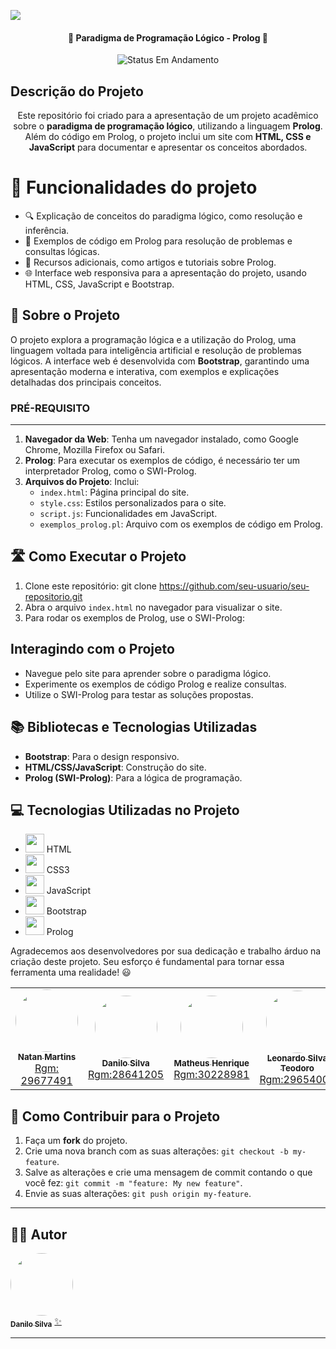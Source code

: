 ![](https://www.mundoconectado.com.br/wp-content/uploads/2022/05/capa-programacao.jpg)

<h4 align="center"> 
	🚧 Paradigma de Programação Lógico - Prolog 🚧
</h4>
<p align="center">
	<img alt="Status Em Andamento" src="https://img.shields.io/badge/STATUS-CONCLU%C3%8DDO-brightgreen">
</p>

## Descrição do Projeto
<p align="center">Este repositório foi criado para a apresentação de um projeto acadêmico sobre o <b>paradigma de programação lógico</b>, utilizando a linguagem <b>Prolog</b>. Além do código em Prolog, o projeto inclui um site com <b>HTML, CSS e JavaScript</b> para documentar e apresentar os conceitos abordados.</p>

# :hammer: Funcionalidades do projeto

- 🔍 Explicação de conceitos do paradigma lógico, como resolução e inferência.
- 📝 Exemplos de código em Prolog para resolução de problemas e consultas lógicas.
- 📖 Recursos adicionais, como artigos e tutoriais sobre Prolog.
- 🌐 Interface web responsiva para a apresentação do projeto, usando HTML, CSS, JavaScript e Bootstrap.

## 🚀 Sobre o Projeto
O projeto explora a programação lógica e a utilização do Prolog, uma linguagem voltada para inteligência artificial e resolução de problemas lógicos. A interface web é desenvolvida com **Bootstrap**, garantindo uma apresentação moderna e interativa, com exemplos e explicações detalhadas dos principais conceitos.

### PRÉ-REQUISITO
---
1. **Navegador da Web**: Tenha um navegador instalado, como Google Chrome, Mozilla Firefox ou Safari.
2. **Prolog**: Para executar os exemplos de código, é necessário ter um interpretador Prolog, como o SWI-Prolog.
3. **Arquivos do Projeto**: Inclui:
    - `index.html`: Página principal do site.
    - `style.css`: Estilos personalizados para o site.
    - `script.js`: Funcionalidades em JavaScript.
    - `exemplos_prolog.pl`: Arquivo com os exemplos de código em Prolog.

## 🛣️ Como Executar o Projeto

1. Clone este repositório:
git clone https://github.com/seu-usuario/seu-repositorio.git
2. Abra o arquivo `index.html` no navegador para visualizar o site.
3. Para rodar os exemplos de Prolog, use o SWI-Prolog:

## Interagindo com o Projeto

- Navegue pelo site para aprender sobre o paradigma lógico.
- Experimente os exemplos de código Prolog e realize consultas.
- Utilize o SWI-Prolog para testar as soluções propostas.

## 📚 Bibliotecas e Tecnologias Utilizadas
- **Bootstrap**: Para o design responsivo.
- **HTML/CSS/JavaScript**: Construção do site.
- **Prolog (SWI-Prolog)**: Para a lógica de programação.

## 💻 Tecnologias Utilizadas no Projeto
- <img src="https://skillicons.dev/icons?i=html" width="30"> HTML
- <img src="https://skillicons.dev/icons?i=css" width="30"> CSS3
- <img src="https://skillicons.dev/icons?i=js" width="30"> JavaScript
- <img src="https://skillicons.dev/icons?i=bootstrap" width="30"> Bootstrap
- <img src="https://www.swi-prolog.org/download/logo/swipl-128.png" width="30"> Prolog

Agradecemos aos desenvolvedores por sua dedicação e trabalho árduo na criação deste projeto. Seu esforço é fundamental para tornar essa ferramenta uma realidade! 😃

<table>
  <tr>
     <td align="center"><a href="https://rocketseat.com.br"><img style="border-radius: 50%;" src="https://avatars.githubusercontent.com/u/125497324?v=4" width="100px;" alt=""/><br /><sub><b>Natan Martins</b></sub></a><br /><a href="https://github.com/NatancMartins" title="Rocketseat">Rgm: 29677491</a></td>
    <td align="center"><a href="https://rocketseat.com.br"><img style="border-radius: 50%;" src="https://avatars.githubusercontent.com/u/105023718?s=400&u=2acd860cb7b8e36135c22717a860c413e2d02eb4&v=4" width="100px;" alt=""/><br /><sub><b>Danilo Silva</b></sub></a><br /><a href="https://github.com/Danilo019" title="Rocketseat">Rgm:28641205</a></td>
    <td align="center"><a href="https://rocketseat.com.br"><img style="border-radius: 50%;" src="https://avatars.githubusercontent.com/u/107246983?v=4" width="100px;" alt=""/><br /><sub><b>Matheus Henrique</b></sub></a><br /><a href="https://github.com/teuzzin16032004" title="Rocketseat">Rgm:30228981</a></td>
    <td align="center"><a href="https://rocketseat.com.br"><img style="border-radius: 50%;" src="https://avatars.githubusercontent.com/u/38961152?v=4" width="100px;" alt=""/><br /><sub><b>Leonardo Silva Teodoro</b></sub></a><br /><a href="https://github.com/imponateado" title="Rocketseat">Rgm:29654009</a></td>
    <td align="center"><a href="https://rocketseat.com.br"><img style="border-radius: 50%;" src="https://avatars.githubusercontent.com/u/105018263?v=4" width="100px;" alt=""/><br /><sub><b>José Maria da Silva Junior</b></sub></a><br /><a href="https://github.com/Kroatta" title="Rocketseat">Rgm:29459141</a></td>
    <td align="center"><a href="https://rocketseat.com.br"><img style="border-radius: 50%;" src="https://avatars.githubusercontent.com/u/105018263?v=4" width="100px;" alt=""/><br /><sub><b>João Lucas da Silva Dutra</b></sub></a><br /><a href="https://github.com/Kroatta" title="Rocketseat">Rgm:29842727</a></td> 	  
</table>

## 💪 Como Contribuir para o Projeto

1. Faça um **fork** do projeto.
2. Crie uma nova branch com as suas alterações: `git checkout -b my-feature`.
3. Salve as alterações e crie uma mensagem de commit contando o que você fez: `git commit -m "feature: My new feature"`.
4. Envie as suas alterações: `git push origin my-feature`.

---

## 🧙‍♂️ Autor

<a href="https://github.com/Danilo019">
<img style="border-radius: 50%;" src="https://avatars.githubusercontent.com/u/105023718?v=4" width="100px;" alt=""/>
<br />
<sub><b>Danilo Silva</b></sub></a> <a href="https://github.com/Danilo019" title="Cubos Academy">✨</a>

---

